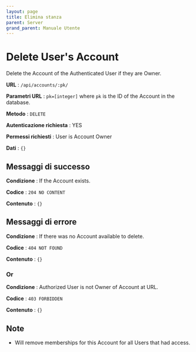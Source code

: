 ```yaml
---
layout: page
title: Elimina stanza
parent: Server
grand_parent: Manuale Utente
---
```

# Delete User's Account

Delete the Account of the Authenticated User if they are Owner.

**URL** : `/api/accounts/:pk/`

**Parametri URL** : `pk=[integer]` where `pk` is the ID of the Account in the
database.

**Metodo** : `DELETE`

**Autenticazione richiesta** : YES

**Permessi richiesti** : User is Account Owner

**Dati** : `{}`

## Messaggi di successo

**Condizione** : If the Account exists.

**Codice** : `204 NO CONTENT`

**Contenuto** : `{}`

## Messaggi di errore

**Condizione** : If there was no Account available to delete.

**Codice** : `404 NOT FOUND`

**Contenuto** : `{}`

### Or

**Condizione** : Authorized User is not Owner of Account at URL.

**Codice** : `403 FORBIDDEN`

**Contenuto** : `{}`


## Note

* Will remove memberships for this Account for all Users that had access.

